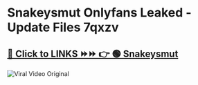 
 # Snakeysmut Onlyfans Leaked - Update Files 7qxzv

## <h2><a href="https://clipsfans.com/Snakeysmut&ref=git">🔗 Click to LINKS ⏩⏩ 👉 🟢 Snakeysmut </a></h2>

<a href="https://clipsfans.com/Snakeysmut&ref=git" rel="nofollow" data-target="animated-image.originalLink"><img src="https://i.ibb.co.com/xMMVF88/686577567.gif" alt="Viral Video Original" style="max-width: 100%; display: inline-block;" data-target="animated-image.originalImage"></a>

